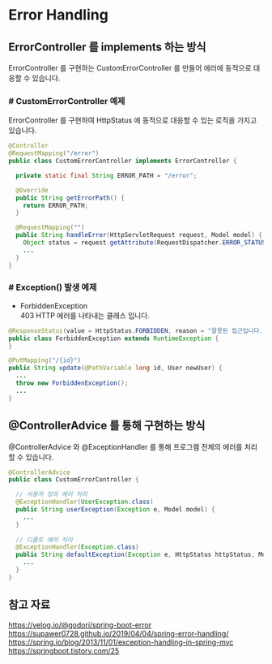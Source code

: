 # Error Handling

## ErrorController 를 implements 하는 방식
ErrorController 를 구현하는 CustomErrorController 를 만들어 에러에 동적으로 대응할 수 있습니다. 

### # CustomErrorController 예제
 ErrorController 를 구현하여 HttpStatus 에 동적으로 대응할 수 있는 로직을 가지고 있습니다.

```java
@Controller
@RequestMapping("/error")
public class CustomErrorController implements ErrorController {

  private static final String ERROR_PATH = "/error";

  @Override
  public String getErrorPath() {
    return ERROR_PATH;
  }

  @RequestMapping("")
  public String handleError(HttpServletRequest request, Model model) {
    Object status = request.getAttribute(RequestDispatcher.ERROR_STATUS_CODE);
    ...
  }
}
```

### # Exception() 발생 예제

- ForbiddenException   
 403 HTTP 에러를 나타내는 클래스 입니다.

```java
@ResponseStatus(value = HttpStatus.FORBIDDEN, reason = "잘못된 접근입니다.")
public class ForbiddenException extends RuntimeException {
}
```

```java
@PutMapping("/{id}")
public String update(@PathVariable long id, User newUser) {
  ...
  throw new ForbiddenException();
  ...
}
```  

## @ControllerAdvice 를 통해 구현하는 방식
@ControllerAdvice 와 @ExceptionHandler 를 통해 프로그램 전체의 에러를 처리할 수 있습니다.

```java
@ControllerAdvice
public class CustomErrorController {

  // 사용자 정의 에러 처리
  @ExceptionHandler(UserException.class)
  public String userException(Exception e, Model model) {
    ...
  }
    
  // 디폴트 에러 처리
  @ExceptionHandler(Exception.class)
  public String defaultException(Exception e, HttpStatus httpStatus, Model model) {
    ... 
  }
}
```

## 참고 자료
https://velog.io/@godori/spring-boot-error  
https://supawer0728.github.io/2019/04/04/spring-error-handling/
https://spring.io/blog/2013/11/01/exception-handling-in-spring-mvc
https://springboot.tistory.com/25
